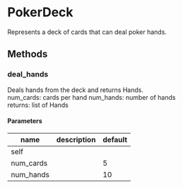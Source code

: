 # PokerDeck


Represents a deck of cards that can deal poker hands. 

## Methods


### deal_hands


Deals hands from the deck and returns Hands.   
num_cards: cards per hand num_hands: number of hands   
returns: list of Hands 

#### Parameters
name | description | default
--- | --- | ---
self |  | 
num_cards |  | 5
num_hands |  | 10





